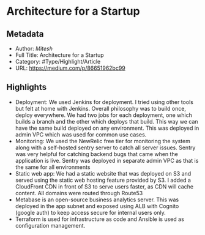 # Architecture for a Startup

## Metadata

* Author: *Mitesh*
* Full Title: Architecture for a Startup
* Category: #Type/Highlight/Article
* URL: https://medium.com/p/86651962bc99

## Highlights

* Deployment: We used Jenkins for deployment. I tried using other tools but felt at home with Jenkins. Overall philosophy was to build once, deploy everywhere. We had two jobs for each deployment, one which builds a branch and the other which deploys that build. This way we can have the same build deployed on any environment. This was deployed in admin VPC which was used for common use cases.
* Monitoring: We used the NewRelic free tier for monitoring the system along with a self-hosted sentry server to catch all server issues. Sentry was very helpful for catching backend bugs that came when the application is live. Sentry was deployed in separate admin VPC as that is the same for all environments
* Static web app: We had a static website that was deployed on S3 and served using the static web hosting feature provided by S3. I added a CloudFront CDN in front of S3 to serve users faster, as CDN will cache content. All domains were routed through Route53
* Metabase is an open-source business analytics server. This was deployed in the app subnet and exposed using ALB with Cognito (google auth) to keep access secure for internal users only.
* Terraform is used for infrastructure as code and Ansible is used as configuration management.

